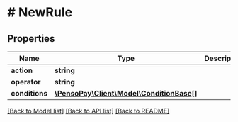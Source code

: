# # NewRule

## Properties

Name | Type | Description | Notes
------------ | ------------- | ------------- | -------------
**action** | **string** |  |
**operator** | **string** |  |
**conditions** | [**\PensoPay\Client\Model\ConditionBase[]**](ConditionBase.md) |  |

[[Back to Model list]](../../README.md#models) [[Back to API list]](../../README.md#endpoints) [[Back to README]](../../README.md)
